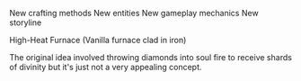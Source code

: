 New crafting methods
New entities
New gameplay mechanics
New storyline

High-Heat Furnace (Vanilla furnace clad in iron)

The original idea involved throwing diamonds into soul fire to receive shards of divinity but it's just not a very appealing concept. 